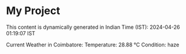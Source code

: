 # My Project

This content is dynamically generated in Indian Time (IST): 2024-04-26 01:19:07 IST


Current Weather in Coimbatore:
Temperature: 28.88 °C
Condition: haze
